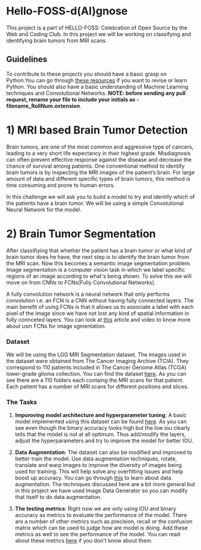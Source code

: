 # Hello-FOSS-d(AI)gnose
This project is a part of HELLO-FOSS: Celebration of Open Source by the Web and Coding Club. In this project we will be working on classifying and identifying brain tumors from MRI scans. 

## Guidelines
To contribute to these projects you should have  a basic grasp on Python.You can go through [these resources](https://github.com/wncc/TSS-2021/tree/main/Python%20%26%20its%20Applications/Week-1) if you want to revise or learn Python. You should also have a basic understanding of Machine Learning techniques and Convolutional Networks. **NOTE: before sending any pull request, rename your file to include your initials as - filename_RollNum.extension**.

# 1) MRI based Brain Tumor Detection
Brain tumors, are one of the most common and aggressive type of cancers, leading to a very short life expectancy in their highest grade. Misdiagnosis can often prevent effective response against the disease and decrease the chance of survival among patients. One conventional method to identify brain tumors is by inspecting the MRI images of the patient’s brain. For large amount of data and different specific types of brain tumors, this method is time consuming and prone to human errors.

In this challenge we will ask you to build a model to try and identify which of the patients have a brain tumor. We will be using a simple Convolutional Neural Network for the model. 

# 2) Brain Tumor Segmentation 
After classifiying that whether the patient has a brain tumor or what kind of brain tumor does he have, the next step is to identify the brain tumor from the MRI scan. Now this becomes a semantic image segmentation problem. Image segmentation is a computer vision task in which we label specific regions of an image according to what's being shown. To solve this we will move on from CNNs to FCNs(Fully Convolutional Networks).

A fully convolution network is a neural network that only performs convolution i.e. an FCN is a CNN without having fully connected layers. The main benefit of using FCNs is that it allows us to associate a label with each pixel of the image since we have not lost any kind of spatial information in fully connceted layers. You can look at [this](https://towardsdatascience.com/review-fcn-semantic-segmentation-eb8c9b50d2d1) article and video to know more about usin FCNs for image sgmentation.

### Dataset
We will be using the LGG MRI Segmentation dataset. The images used in the dataset were obtained from The Cancer Imaging Archive (TCIA).
They correspond to 110 patients included in The Cancer Genome Atlas (TCGA) lower-grade glioma collection.
You can find the dataset [here](https://github.com/SubarnoNR/Hello-FOSS-Image-Segmentation/tree/main/Dataset). As you can see there are a 110 folders each containg the MRI scans for that patient. Each patient has a number of MRI scans for different positions and slices. 

### The Tasks
1) **Imporoving model architecture and hyperparameter tuning**: A basic model implemented using this dataset can be found [here](https://github.com/SubarnoNR/Hello-FOSS-Image-Segmentation/blob/main/MRI_segmentation.ipynb). As you can see even though the binary accuracy looks high but the low iou clearly tells that the model is not at all optimum. Thus add/modify the layers, adjust the hyperparameters and try to improve the model for better IOU. 

2) **Data Augmentation**: The dataset can also be modified and improved to better train the model.  Use data augmentation techniques, rotate, translate and warp images to improve the diversity of images being used for training. This will help solve any overfitting issues and help boost up accuracy. You can go through [this](https://nanonets.com/blog/data-augmentation-how-to-use-deep-learning-when-you-have-limited-data-part-2/) to learn about data augmentation. The techniques discussed here are a bit more general but in this project we have used Image Data Generator so you can modify that itself to do data augmentation.

3) **The testing metrics**: Right now we are only using IOU and binary accuracy as metrics to evaluate the performance of the model. There are a number of other metrics such as precision, recall or the confusion matrix which can be used to judge how are model is doing. Add these metrics as well to see the performance of the model. You can read about these metrics [here](https://www.kite.com/blog/python/image-segmentation-tutorial/#validation2) if you don't know about them.
